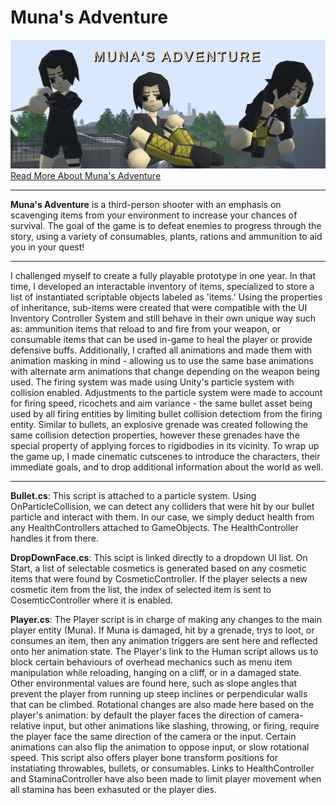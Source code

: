 # Muna's Adventure
![screenshot](screenshot.png)
[Read More About Muna's Adventure](https://portfolium.com/entry/munas-adventure)


_______________________________________

**Muna's Adventure** is a third-person shooter with an emphasis on scavenging items from your environment to increase your chances of survival. The goal of the game is to defeat enemies to progress through the story, using a variety of consumables, plants, rations and ammunition to aid you in your quest!

_______________________________________

I challenged myself to create a fully playable prototype in one year. In that time, I developed an interactable inventory of items, specialized to store a list of instantiated scriptable objects labeled as 'items.' Using the properties of inheritance, sub-items were created that were compatible with the UI Inventory Controller System and still behave in their own unique way such as: ammunition items that reload to and fire from your weapon, or consumable items that can be used in-game to heal the player or provide defensive buffs. Additionally, I crafted all animations and made them with animation masking in mind - allowing us to use the same base animations with alternate arm animations that change depending on the weapon being used. The firing system was made using Unity's particle system with collision enabled. Adjustments to the particle system were made to account for firing speed, ricochets and aim variance - the same bullet asset being used by all firing entities by limiting bullet collision detectiom from the firing entity. Similar to bullets, an explosive grenade was created following the same collision detection properties, however these grenades have the special property of applying forces to rigidbodies in its vicinity. To wrap up the game up, I made cinematic cutscenes to introduce the characters, their immediate goals, and to drop additional information about the world as well.

_______________________________________

**Bullet.cs**: This script is attached to a particle system. Using OnParticleCollision, we can detect any colliders that were hit by our bullet particle and interact with them. In our case, we simply deduct health from any HealthControllers attached to GameObjects. The HealthController handles it from there.

**DropDownFace.cs**: This scipt is linked directly to a dropdown UI list. On Start, a list of selectable cosmetics is generated based on any cosmetic items that were found by CosmeticController. If the player selects a new cosmetic item from the list, the index of selected item is sent to CosemticController where it is enabled.

**Player.cs**: The Player script is in charge of making any changes to the main player entity (Muna). If Muna is damaged, hit by a grenade, trys to loot, or consumes an item, then any animation triggers are sent here and reflected onto her animation state. The Player's link to the Human script allows us to block certain behaviours of overhead mechanics such as menu item manipulation while reloading, hanging on a cliff, or in a damaged state. Other environmental values are found here, such as slope angles that prevent the player from running up steep inclines or perpendicular walls that can be climbed. Rotational changes are also made here based on the player's animation: by default the player faces the direction of camera-relative input, but other animations like slashing, throwing, or firing, require the player face the same direction of the camera or the input. Certain animations can also flip the animation to oppose input, or slow rotational speed. This script also offers player bone transform positions for instatiating throwables, bullets, or consumables. Links to HealthController and StaminaController have also been made to limit player movement when all stamina has been exhasuted or the player dies.
